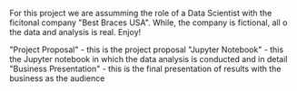 For this project we are assumming the role of a Data Scientist with the ficitonal company "Best Braces USA". While, the company is fictional, all o the data and analysis is real. Enjoy!

"Project Proposal" - this is the project proposal 
"Jupyter Notebook" - this the Jupyter notebook in which the data analysis is conducted and in detail
"Business Presentation" - this is the final presentation of results with the business as the audience
